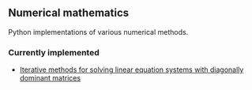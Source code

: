 ## Numerical mathematics
Python implementations of various numerical methods.

### Currently implemented
* [Iterative methods for solving linear equation systems with diagonally dominant matrices](numerical/linear_equations.py)
